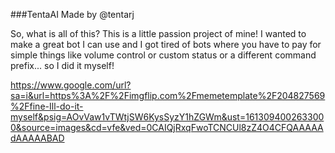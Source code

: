 ###TentaAI
Made by @tentarj

So, what is all of this?
This is a little passion project of mine! I wanted to make a great bot I can use and I got tired of bots where you have to pay for simple things like volume control or custom status or a different command prefix... so I did it myself!

<img>https://www.google.com/url?sa=i&url=https%3A%2F%2Fimgflip.com%2Fmemetemplate%2F204827569%2Ffine-Ill-do-it-myself&psig=AOvVaw1vTWtjSW6KysSyzY1hZGWm&ust=1613094002633000&source=images&cd=vfe&ved=0CAIQjRxqFwoTCNCUl8zZ4O4CFQAAAAAdAAAAABAD<img>
